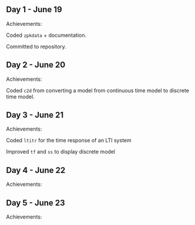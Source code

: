 ## Day 1 - June 19

Achievements:

Coded `zpkdata` + documentation. 

Committed to repository.


## Day 2 - June 20

Achievements:

Coded `c2d` from converting a model from continuous time model to discrete time model.


## Day 3 - June 21

Achievements:

Coded `ltitr` for the time response of an LTI system

Improved `tf` and `ss` to display discrete model 


## Day 4 - June 22

Achievements:



## Day 5 - June 23

Achievements:





